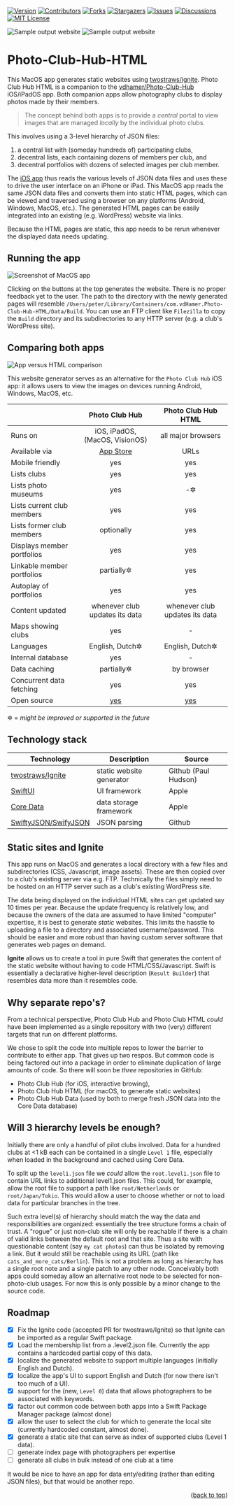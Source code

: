 <div id="top"></div>

[![Version][stable-version]][version-url]
[![Contributors][contributors-shield]][contributors-url]
[![Forks][forks-shield]][forks-url]
[![Stargazers][stars-shield]][stars-url]
[![Issues][issues-shield]][issues-url]
[![Discussions][discussions-shield]][discussions-url]
[![MIT License][license-shield]][license-url]

![Sample output website](images/Screenshot_clubs.png "Sample list of clubs")
![Sample output website](images/Screenshot_fcDeGender.png "Sample list of club members")

# Photo-Club-Hub-HTML

This MacOS app generates static websites using [twostraws/ignite](https://github.com/twostraws/ignite).
Photo Club Hub HTML is a companion to the [vdhamer/Photo-Club-Hub](https://github.com/vdhamer/Photo-Club-Hub) iOS/iPadOS app.
Both companion apps allow photography clubs to display photos made by their members.

> The concept behind both apps is to provide a _central_ portal to view images that are managed _locally_ by the individual photo clubs.

This involves using a 3-level hierarchy of JSON files:

1. a central list with (someday hundreds of) participating clubs,
2. decentral lists, each containing dozens of members per club, and
3. decentral portfolios with dozens of selected images per club member.

The [iOS app](https://github.com/vdhamer/Photo-Club-Hub) thus reads the various levels of JSON data files
and uses these to drive the user interface on an iPhone or iPad.
This MacOS app reads the same JSON data files and converts them into static HTML pages,
which can be viewed and traversed using a browser on any platforms (Android, Windows, MacOS, etc.). 
The generated HTML pages can be easily integrated into an existing (e.g. WordPress) website via links.

Because the HTML pages are static, this app needs to be rerun whenever the displayed data needs updating. 

## Running the app

![Screenshot of MacOS app](images/Screenshot_app.png "Screenshot of MacOS app")

Clicking on the buttons at the top generates the website. There is no proper feedback yet to the user.
The path to the directory with the newly generated pages will resemble
`/Users/peter/Library/Containers/com.vdHamer.Photo-Club-Hub-HTML/Data/Build`.
You can use an FTP client like `Filezilla` to copy the `Build` directory and its subdirectories to any HTTP server (e.g. a club's WordPress site).

## Comparing both apps

![App versus HTML comparison](images/Screenshot_comparison.png "side-by-side screenshots")

This website generator serves as an alternative for the `Photo Club Hub` iOS app: 
it allows users to view the images on devices running Android, Windows, MacOS, etc.

| | Photo Club Hub | Photo Club Hub HTML |
| ----------- | :-----------: | :-------: |
| Runs on | iOS, iPadOS, (MacOS, VisionOS) | all major browsers |
| Available via | [App Store](https://apps.apple.com/us/app/photo-club-hub/id1178324330) | URLs |
| Mobile friendly | yes | yes |
| Lists clubs | yes | yes |
| Lists photo museums | yes | -✲ |
| Lists current club members | yes | yes |
| Lists former club members | optionally | yes |
| Displays member portfolios | yes | yes |
| Linkable member portfolios | partially✲ | yes |
| Autoplay of portfolios | yes | yes |
| Content updated | whenever club updates its data | whenever club updates its data |
| Maps showing clubs | yes | - |
| Languages | English, Dutch✲ | English, Dutch✲ |
| Internal database | yes | - |
| Data caching | partially✲ | by browser |
| Concurrent data fetching | yes | yes |
| Open source | [yes](https://github.com/vdhamer/Photo-Club-Hub) | [yes](https://github.com/vdhamer/Photo-Club-Hub-HTML) |

 ✲ = _might be improved or supported in the future_

## Technology stack

| Technology           | Description                 | Source |
| -------------------- | --------------------------- | ------ |
| [twostraws/Ignite](https://github.com/twostraws/ignite.git) | static website generator | Github (Paul Hudson) |
| [SwiftUI](https://developer.apple.com/documentation/coredata) | UI framework | Apple |
| [Core Data](https://developer.apple.com/documentation/coredata) | data storage framework | Apple |
| [SwiftyJSON/SwifyJSON](https://github.com/SwiftyJSON/SwiftyJSON.git) | JSON parsing | Github |

## Static sites and Ignite

This app runs on MacOS and generates a local directory with a few files and subdirectories (CSS, Javascript, image assets).
These are then copied over to a club's existing server via e.g. FTP.
Technically the files simply need to be hosted on an HTTP server such as a club's existing WordPress site.

The data being displayed on the individual HTML sites can get updated say 10 times per year.
Because the update frequency is relatively low, and because the owners of the data are assumed to have limited "computer" expertise,
it is best to generate _static_ websites.
This limits the hasstle to uploading a file to a directory and associated username/password.
This should be easier and more robust than having custom server software that generates web pages on demand.

**Ignite** allows us to create a tool in pure Swift 
that generates the content of the static website without having to code HTML/CSS/Javascript.
Swift is essentially a declarative higher-level description (`Result Builder`) that resembles data more than it resembles code.

## Why separate repo's?

From a technical perspective, Photo Club Hub and Photo Club HTML _could_ have been implemented as a single repository
with two (very) different targets that run on different platforms.

We chose to split the code into multiple repos to lower the barrier to contribute to either app. That gives up two respos.
But common code is being factored out into a package in order to eliminate duplication of large amounts of code.
So there will soon be _three_ repositories in GitHub:

- Photo Club Hub (for iOS, interactive browing), 
- Photo Club Hub HTML (for macOS, to generate static websites)
- Photo Club Hub Data (used by both to merge fresh JSON data into the Core Data database)

## Will 3 hierarchy levels be enough?

Initially there are only a handful of pilot clubs involved. 
Data for a hundred clubs at <1 kB each can be contained in a single `Level 1` file,
especially when loaded in the background and cached using Core Data.

To split up the `level1.json` file we _could_ allow the `root.level1.json` file to contain URL links to additional level1.json files.
This could, for example, allow the root file to support a path like `root/Netherlands` or `root/Japan/Tokio`.
This would allow a user to choose whether or not to load data for particular branches in the tree.

Such extra level(s) of hierarchy should match the way the data and responsibilities are organized: 
essentially the tree structure forms a chain of trust. 
A "rogue" or just non-club site will only be reachable if there is a chain of valid links between the default root and that site.
Thus a site with questionable content (say `my cat photos`) can thus be isolated by removing a link.
But it would still be reachable using its URL (path like `cats_and_more_cats/Berlin`).
This is not a problem as long as hierarchy has a single root note and a single patch to any other node. 
Conceivably both apps could someday allow an alternative root node to be selected for non-photo-club usages.
For now this is only possible by a minor change to the source code.

## Roadmap

- [x] Fix the Ignite code (accepted PR for twostraws/Ignite) so that Ignite can be imported as a regular Swift package.
- [x] Load the membership list from a .level2.json file. Currently the app contains a hardcoded partial copy of this data.
- [x] localize the generated website to support multiple languages (initially English and Dutch).
- [x] localize the app's UI to support English and Dutch (for now there isn't too much of a UI).
- [x] support for the (new, `Level 0`) data that allows photographers to be associated with keywords.
- [x] factor out common code between both apps into a Swift Package Manager package (almost done)
- [x] allow the user to select the club for which to generate the local site (currently hardcoded constant, almost done).
- [x] generate a static site that can serve as index of supported clubs (Level 1 data).
- [ ] generate index page with photographers per expertise
- [ ] generate all clubs in bulk instead of one club at a time

It would be nice to have an app for data enty/editing (rather than editing JSON files), but that would be another repo.

<p align="right">(<a href="#top">back to top</a>)</p>

<!-- MARKDOWN LINKS & IMAGES -->
<!-- https://www.markdownguide.org/basic-syntax/#reference-style-links -->
[stable-version]: https://img.shields.io/github/v/release/vdhamer/Photo-Club-Hub-HTML?style=plastic&color=violet
[version-url]: https://github.com/vdhamer/Photo-Club-Hub-HTML/releases

[contributors-shield]: https://img.shields.io/github/contributors/vdhamer/Photo-Club-Hub-HTML?style=plastic
[contributors-url]: https://github.com/vdhamer/Photo-Club-Hub-HTML/graphs/contributors

[forks-shield]: https://img.shields.io/github/forks/vdhamer/Photo-Club-Hub-HTML?style=plastic&color=teal
[forks-url]: https://github.com/vdhamer/Photo-Club-Hub-HTML/network/members

[stars-shield]: https://img.shields.io/github/stars/vdhamer/Photo-Club-Hub-HTML?style=plastic
[stars-url]: https://github.com/vdhamer/Photo-Club-Hub-HTML/stargazers

[issues-shield]: https://img.shields.io/github/issues/vdhamer/Photo-Club-Hub-HTML?style=plastic
[issues-url]: https://github.com/vdhamer/Photo-Club-Hub-HTML/issues

[discussions-shield]: https://img.shields.io/github/discussions/vdhamer/Photo-Club-Hub-HTML?style=plastic&color=orange
[discussions-url]: https://github.com/vdhamer/Photo-Club-Hub-HTML/discussions

[license-shield]: https://img.shields.io/github/license/vdhamer/Photo-Club-Hub?style=plastic 
[license-url]: https://github.com/vdhamer/Photo-Club-Hub-HTML/blob/main/.github/LICENSE.md
